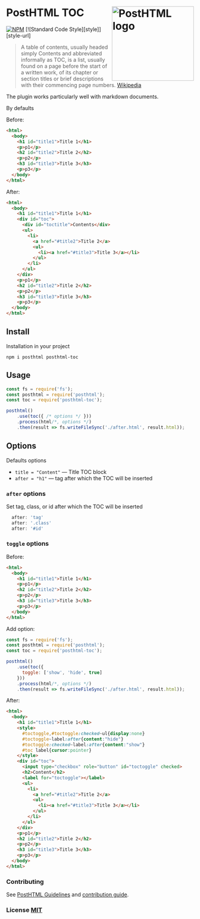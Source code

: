 # PostHTML TOC <img align="right" width="220" height="200" title="PostHTML logo" src="http://posthtml.github.io/posthtml/logo.svg">

[![NPM][npm]][npm-url]
[![Standard Code Style][style]][style-url]

> A table of contents, usually headed simply Contents and abbreviated informally as TOC, is a list, usually found on a page before the start of a written work, of its chapter or section titles or brief descriptions with their commencing page numbers. [Wikipedia](https://en.wikipedia.org/wiki/Table_of_contents)

The plugin works particularly well with markdown documents.

By defaults 

Before:
``` html
<html>
  <body>
    <h1 id="title1">Title 1</h1>
    <p>p1</p>
    <h2 id="title2">Title 2</h2>
    <p>p2</p>
    <h3 id="title3">Title 3</h3>
    <p>p3</p>
  </body>
</html>
```

After:
``` html
<html>
  <body>
    <h1 id="title1">Title 1</h1>
    <div id="toc">
      <div id="toctitle">Contents</div>
      <ul>
        <li>
          <a href="#title2">Title 2</a>
          <ul>
            <li><a href="#title3">Title 3</a></li>
          </ul>
        </li>
      </ul>
    </div>
    <p>p1</p>
    <h2 id="title2">Title 2</h2>
    <p>p2</p>
    <h3 id="title3">Title 3</h3>
    <p>p3</p>
  </body>
</html>
```

## Install

Installation in your project

```npm i posthtml posthtml-toc```

## Usage

``` js
const fs = require('fs');
const posthtml = require('posthtml');
const toc = require('posthtml-toc');

posthtml()
    .use(toc({ /* options */ }))
    .process(html/*, options */)
    .then(result => fs.writeFileSync('./after.html', result.html));
```

## Options

Defaults options

* `title = "Content"` — Title TOC block
* `after = "h1"` — tag after which the TOC will be inserted


### `after` options

Set tag, class, or id after which the TOC will be inserted

```js
  after: 'tag'
  after: '.class'
  after: '#id'
```

### `toggle` options
Before:
``` html
<html>
  <body>
    <h1 id="title1">Title 1</h1>
    <p>p1</p>
    <h2 id="title2">Title 2</h2>
    <p>p2</p>
    <h3 id="title3">Title 3</h3>
    <p>p3</p>
  </body>
</html>
```
Add option:
``` js
const fs = require('fs');
const posthtml = require('posthtml');
const toc = require('posthtml-toc');

posthtml()
    .use(toc({
      toggle: ['show', 'hide', true]
    }))
    .process(html/*, options */)
    .then(result => fs.writeFileSync('./after.html', result.html));
```
After:
``` html
<html>
  <body>
    <h1 id="title1">Title 1</h1>
    <style>
      #toctoggle,#toctoggle:checked~ul{display:none}
      #toctoggle~label:after{content:"hide"}
      #toctoggle:checked~label:after{content:"show"}
      #toc label{cursor:pointer}
    </style>
    <div id="toc">
      <input type="checkbox" role="button" id="toctoggle" checked>
      <h2>Content</h2>
      <label for="toctoggle"></label>
      <ul>
        <li>
          <a href="#title2">Title 2</a>
          <ul>
            <li><a href="#title3">Title 3</a></li>
          </ul>  
        </li>
      </ul>
    </div>
    <p>p1</p>
    <h2 id="title2">Title 2</h2>
    <p>p2</p>
    <h3 id="title3">Title 3</h3>
    <p>p3</p>
  </body>
</html>
```

### Contributing

See [PostHTML Guidelines](https://github.com/posthtml/posthtml/tree/master/docs) and [contribution guide](contributing.md).

### License [MIT](license)

[npm]: https://img.shields.io/npm/v/posthtml-toc.svg
[npm-url]: https://npmjs.com/package/posthtml-toc

[cover]: https://coveralls.io/repos/posthtml/posthtml-toc/badge.svg?branch=master
[cover-badge]: https://coveralls.io/r/posthtml/posthtml-toc?branch=master
